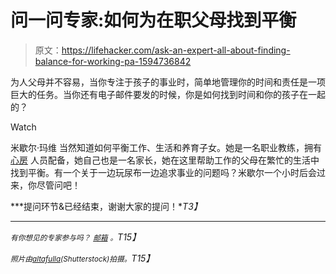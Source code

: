 # 问一问专家:如何为在职父母找到平衡

> 原文：<https://lifehacker.com/ask-an-expert-all-about-finding-balance-for-working-pa-1594736842>

为人父母并不容易，当你专注于孩子的事业时，简单地管理你的时间和责任是一项巨大的任务。当你还有电子邮件要发的时候，你是如何找到时间和你的孩子在一起的？

Watch

米歇尔·玛维 当然知道如何平衡工作、生活和养育子女。她是一名职业教练，拥有 [心房](http://www.atriumstaff.com/) 人员配备，她自己也是一名家长，她在这里帮助工作的父母在繁忙的生活中找到平衡。有一个关于一边玩尿布一边追求事业的问题吗？米歇尔一个小时后会过来，你尽管问吧！

***提问环节&已经结束，谢谢大家的提问！**T3】*

* * *

*<small>有你想见的专家参与吗？</small>* [*<small>邮箱</small>*](mailto:andy@lifehacker.com) *<small>。</small>T15】*

*<small>照片由</small>*[*<small>altafulla</small>*](http://www.shutterstock.com/pic-103100267/stock-photo-woman-applying-for-a-new-employment-holding-little-child.html)*<small>(Shutterstock)拍摄。</small>T15】*